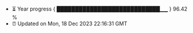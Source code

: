 - ⏳ Year progress { ████████████████████████████▁▁ } 96.42 %
- ⏰ Updated on Mon, 18 Dec 2023 22:16:31 GMT

